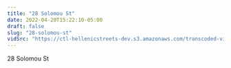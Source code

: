 ```yaml
---
title: "28 Solomou St"
date: 2022-04-20T15:22:10-05:00
draft: false
slug: "28-solomou-st"
vidSrc: "https://ctl-hellenicstreets-dev.s3.amazonaws.com/transcoded-videos/28%20Solomou%20St.%20-%2013%20Solomou%20St-.mp4"
---
```


28 Solomou St
